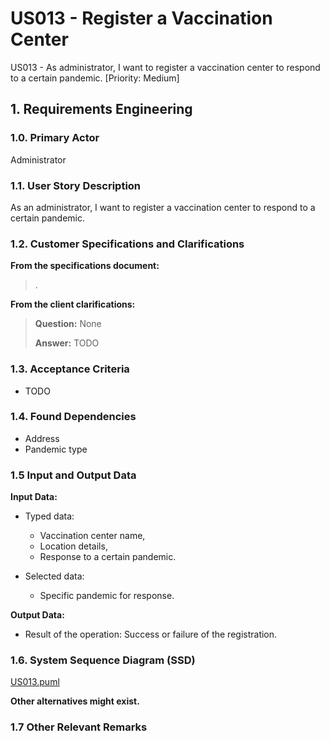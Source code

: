 # US013 - Register a Vaccination Center

US013 - As administrator, I want to register a vaccination center to respond to a certain pandemic. [Priority: Medium]

## 1. Requirements Engineering

### 1.0. Primary Actor
Administrator

### 1.1. User Story Description
As an administrator, I want to register a vaccination center to respond to a certain pandemic.

### 1.2. Customer Specifications and Clarifications

**From the specifications document:**

> .

**From the client clarifications:**

> **Question:** None
>
> **Answer:** TODO

### 1.3. Acceptance Criteria

* TODO

### 1.4. Found Dependencies

* Address
* Pandemic type

### 1.5 Input and Output Data

**Input Data:**

* Typed data:
  * Vaccination center name,
  * Location details,
  * Response to a certain pandemic.

* Selected data:
  * Specific pandemic for response.

**Output Data:**

* Result of the operation: Success or failure of the registration.

### 1.6. System Sequence Diagram (SSD)
[US013.puml](US013.puml)

**Other alternatives might exist.**

### 1.7 Other Relevant Remarks
